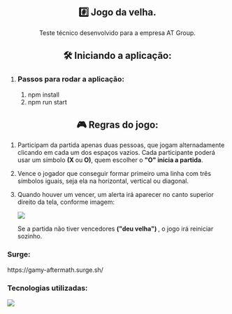 <h2 align="center"> #️⃣ Jogo da velha. </h2>
<p align="center"> Teste técnico desenvolvido para a empresa AT Group.

<h2 align="center">🛠️ Iniciando a aplicação: </h2>
<ol>
    <li>
        <h3> Passos para rodar a aplicação: </h3>
        <ol>
            <li>npm install</li>
            <li>npm run start </li>
        </ol>
    </li>
</ol>
<h2 align="center">🎮 Regras do jogo: </h2>
<ol>
  <li>
    <p> Participam da partida apenas duas pessoas, que jogam alternadamente clicando em cada um dos espaços vazios. Cada participante poderá usar um símbolo <strong>(X </strong>ou<strong> O)</strong>, quem escolher o <strong> "O" inicia a partida</strong>.
  </li>
  <li>
    <p>Vence o jogador que conseguir formar primeiro uma linha com três símbolos iguais, seja ela na horizontal, vertical ou diagonal. </p>
  </li>
  <li>
    <p> Quando houver um vencer, um alerta irá aparecer no canto superior direito da tela, conforme imagem: </p>
    <img src="https://user-images.githubusercontent.com/102433664/224416932-96802dcc-2f7f-4dcd-839e-93b0b888096f.png" />
    <p> Se a partida não tiver vencedores <strong>("deu velha") </strong>, o jogo irá reiniciar sozinho. </p>
  </li>
</ol>

<h3>Surge:</h3> 
<p>https://gamy-aftermath.surge.sh/ </p>

<h3> Tecnologias utilizadas: </h3>
<img src="https://skillicons.dev/icons?i=js,react&perline=10" />
